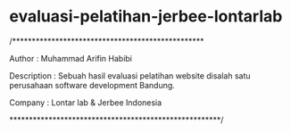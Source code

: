 # evaluasi-pelatihan-jerbee-lontarlab

/*************************************************

Author : Muhammad Arifin Habibi

Description : Sebuah hasil evaluasi pelatihan website
disalah satu perusahaan software development Bandung.

Company : Lontar lab & Jerbee Indonesia

******************************************************/
